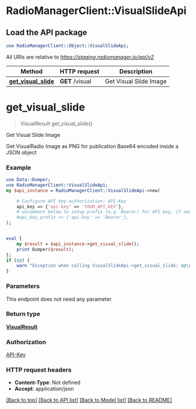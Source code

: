 # RadioManagerClient::VisualSlideApi

## Load the API package
```perl
use RadioManagerClient::Object::VisualSlideApi;
```

All URIs are relative to *https://staging.radiomanager.io/api/v2*

Method | HTTP request | Description
------------- | ------------- | -------------
[**get_visual_slide**](VisualSlideApi.md#get_visual_slide) | **GET** /visual | Get Visual Slide Image


# **get_visual_slide**
> VisualResult get_visual_slide()

Get Visual Slide Image

Get VisualRadio Image as PNG for publication Base64 encoded inside a JSON object

### Example
```perl
use Data::Dumper;
use RadioManagerClient::VisualSlideApi;
my $api_instance = RadioManagerClient::VisualSlideApi->new(

    # Configure API key authorization: API-Key
    api_key => {'api-key' => 'YOUR_API_KEY'},
    # uncomment below to setup prefix (e.g. Bearer) for API key, if needed
    #api_key_prefix => {'api-key' => 'Bearer'},
);


eval {
    my $result = $api_instance->get_visual_slide();
    print Dumper($result);
};
if ($@) {
    warn "Exception when calling VisualSlideApi->get_visual_slide: $@\n";
}
```

### Parameters
This endpoint does not need any parameter.

### Return type

[**VisualResult**](VisualResult.md)

### Authorization

[API-Key](../README.md#API-Key)

### HTTP request headers

 - **Content-Type**: Not defined
 - **Accept**: application/json

[[Back to top]](#) [[Back to API list]](../README.md#documentation-for-api-endpoints) [[Back to Model list]](../README.md#documentation-for-models) [[Back to README]](../README.md)

